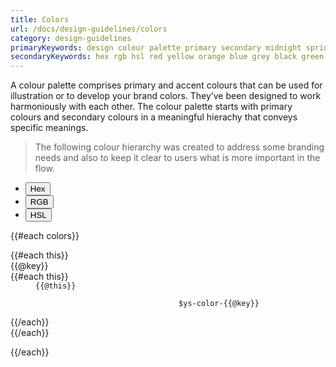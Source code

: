 ```yaml
---
title: Colors
url: /docs/design-guidelines/colors
category: design-guidelines
primaryKeywords: design colour palette primary secondary midnight spring digital
secondaryKeywords: hex rgb hsl red yellow orange blue grey black green
---
```


A colour palette comprises primary and accent colours that can be used for illustration or to develop your brand colors. They’ve been designed to work harmoniously with each other. The colour palette starts with primary colours and secondary colours in a meaningful hierachy that conveys specific meanings.

> The following colour hierarchy was created to address some branding needs and also to keep it clear to users what is more important in the flow.

<div class="frctl-example colors">
    <div class="colors__convert">
        <ul class="colors__convert-list">
            <li class="colors__convert-item">
                <button type="button" id="toHex" class="colors__convert-button" active aria-label="Convert color codes to hex">Hex</button>
            </li>
            <li class="colors__convert-item">
                <button type="button" id="toRgb" class="colors__convert-button" aria-label="Convert color codes to RGB">RGB</button>
            </li>
            <li class="colors__convert-item">
                <button type="button" id="toHsl" class="colors__convert-button" aria-label="Convert color codes to HSL">HSL</button>
            </li>
        </ul>
    </div>
    {{#each colors}}
        <dl class="colors__section">
            {{#each this}}
                <div class="colors__palette">
                    <dt class="colors__title">{{@key}}</dt>
                    {{#each this}}
                        <dd class="colors__item">
                            <div class="colors__color-swatch" style="background-color: {{@this}};">
                                <code class="colors__color-name" data-bg-color="{{@this}}" data-scss-code="$ys-color-{{@key}}">{{@this}}</code>
                            </div>
                            <code class="colors__variable-name">
                                <span class="colors__variable-text">$ys-color-{{@key}}</span>
                            </code>
                        </dd>
                    {{/each}}
                </div>
            {{/each}}
        </dl>
    {{/each}}
</div>
